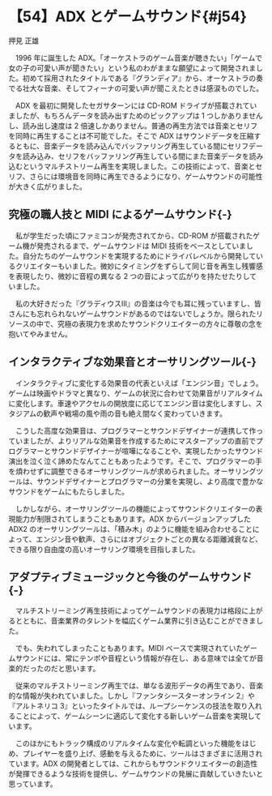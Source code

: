 # 【54】ADX とゲームサウンド{#j54}

<div class="author">押見 正雄</div>

　1996 年に誕生した ADX。「オーケストラのゲーム音楽が聴きたい」「ゲームで女の子の可愛い声が聞きたい」という私のわがままな願望によって開発されました。初めて採用されたタイトルである『グランディア』から、オーケストラの奏でる壮大な音楽、そしてフィーナの可愛い声が聞こえたときは感涙ものでした。

　ADX を最初に開発したセガサターンには CD-ROM ドライブが搭載されていましたが、もちろんデータを読み出すためのピックアップは 1 つしかありませんし、読み出し速度は 2 倍速しかありません。普通の再生方法では音楽とセリフを同時に再生することは不可能でした。そこで ADX はサウンドデータを圧縮するともに、音楽データを読み込んでバッファリング再生している間にセリフデータを読み込み、セリフをバッファリング再生している間にまた音楽データを読み込むというマルチストリーム再生を実現しました。この技術によって、音楽とセリフ、さらには環境音を同時に再生できるようになり、ゲームサウンドの可能性が大きく広がりました。

## 究極の職人技と MIDI によるゲームサウンド{-}

　私が学生だった頃にファミコンが発売されてから、CD-ROM が搭載されたゲーム機が発売されるまで、ゲームサウンドは MIDI 技術をベースとしていました。自分たちのゲームサウンドを実現するためにドライバレベルから開発しているクリエイターもいました。微妙にタイミングをずらして同じ音を再生し残響感を表現したり、微妙に音程の異なる 2 つの音によって広がりを持たせたりしていました。

　私の大好きだった『グラディウスⅢ』の音楽は今でも耳に残っていますし、皆さんにも忘れられないゲームサウンドがあるのではないでしょうか。限られたリソースの中で、究極の表現力を求めたサウンドクリエイターの方々に尊敬の念を抱いてやみません。

## インタラクティブな効果音とオーサリングツール{-}

　インタラクティブに変化する効果音の代表といえば「エンジン音」でしょう。ゲームは映画やドラマと異なり、ゲームの状況に合わせて効果音がリアルタイムに変化します。車速やアクセルの開放度に応じてエンジン音は変化しますし、スタジアムの歓声や戦場の風や雨の音も絶え間なく変わっていきます。

　こうした高度な効果音は、プログラマーとサウンドデザイナーが連携して作っていましたが、よりリアルな効果音を作成するためにマスターアップの直前でプログラマーとサウンドデザイナーが喧嘩になることや、実現したかったサウンド演出を泣く泣く諦めたなんてこともあったようです。そこで、プログラマーの手を煩わせずに調整できるオーサリングツールが求められました。オーサリングツールは、サウンドデザイナーとプログラマーの分業を実現し、より高度で豊かなサウンドをゲームにもたらしました。

　しかしながら、オーサリングツールの機能によってサウンドクリエイターの表現能力が制限されてしまうこともあります。ADX からバージョンアップした ADX2 のオーサリングツールは、「積み木」のように機能を組み合わせることによって、エンジン音や歓声、さらにはオブジェクトごとの異なる距離減衰など、できる限り自由度の高いオーサリング環境を目指しました。

## アダプティブミュージックと今後のゲームサウンド{-}

　マルチストリーミング再生技術によってゲームサウンドの表現力は格段に上がるとともに、音楽業界のタレントを幅広くゲーム業界に引き込むことができました。

　でも、失われてしまったこともあります。MIDI ベースで実現されていたゲームサウンドには、常にテンポや音程という情報が存在し、ある意味では全てが音楽的だったのだと思います。

　従来のマルチストリーミング再生では、単なる波形データの再生であり、音楽的な情報が失われていました。しかし『ファンタシースターオンライン 2』や『アルトネリコ 3』といったタイトルでは、ループシーケンスの技法を取り入れることによって、ゲームシーンに適応して変化する新しいゲーム音楽を実現しています。

　このほかにもトラック構成のリアルタイムな変化や転調といった機能をはじめ、プレイヤーを盛り上げ、感動を与えるために、ツールはさまざまに活用されています。ADX の開発者としては、これからもサウンドクリエイターの創造性が発揮できるような技術を提供し、ゲームサウンドの発展に貢献していきたいと思っています。

